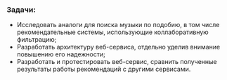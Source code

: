 ### Задачи:

* Исследовать аналоги для поиска музыки по подобию, в том числе рекомендательные системы, использующие коллаборативную фильтрацию;
* Разработать архитектуру веб-сервиса, отдельно уделив внимание повышению его надежности;
* Разработать и протестировать веб-сервис, сравнить полученные результаты работы рекомендаций с другими сервисами.
